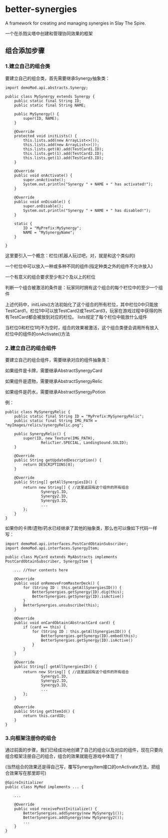 # better-synergies
A framework for creating and managing synergies in Slay The Spire.

一个在杀戮尖塔中创建和管理协同效果的框架

## 组合添加步骤
### 1.建立自己的组合类
要建立自己的组合类，首先需要继承Synergy抽象类：

    import demoMod.api.abstracts.Synergy;

    public class MySynergy extends Synergy {
    	public static final String ID;
    	public static final String NAME;
    
    	public MySynergy() {
    		super(ID, NAME);
    	}
    
	    @Override
	    protected void initLists() {
		    this.lists.add(new ArrayList<>());
		    this.lists.add(new ArrayList<>());
		    this.lists.get(0).add(TestCard1.ID);
		    this.lists.get(1).add(TestCard2.ID);
		    this.lists.get(1).add(TestCard3.ID);
	    }
    
	    @Override
	    public void onActivate() {
		    super.onActivate();
		    System.out.println("Synergy " + NAME + " has activated!");
	    }
	    
	    @Override
	    public void onDisable() {
		    super.onDisable();
		    System.out.println("Synergy " + NAME + " has disabled!");
	    }
	    
	    static {
		    ID = "MyPrefix:MySynergy";
		    NAME = "MySynergyName";
	    }
    
    }
这里要引入一个概念：栏位(机器人玩过吧，对，就是和这个类似的)

一个栏位中可以放入一种或多种不同的组件(指定种类之外的组件不允许放入)

一个有意义的组合要求至少有2个及以上的栏位

判断一个组合被激活的条件是：玩家同时拥有这个组合的每个栏位中的至少一个组件

上述代码中，initLists()方法初始化了这个组合的所有栏位，其中栏位0中只能放TestCard1，栏位1中可以放TestCard2或TestCard3，玩家在游戏过程中获得的所有TestCard都会被放到对应的栏位。
lists规定了每个栏位中能放什么组件

当栏位0和栏位1均不为空时，组合的效果被激活，这个组合类便会调用所有放入栏位中的组件的onActivate()方法

### 2.建立自己的组合组件
要建立自己的组合组件，需要继承对应的组件抽象类：

如果组件是卡牌，需要继承AbstractSynergyCard

如果组件是遗物，需要继承AbstractSynergyRelic

如果组件是药水，需要继承AbstractSynergyPotion

例：

	public class MySynergyRelic {
		public static final String ID = "MyPrefix:MySynergyRelic";
	    public static final String IMG_PATH = "myImages/relics/synergyRelic.png";
	
	    public SynergyRelic() {
	        super(ID, new Texture(IMG_PATH),
	                RelicTier.SPECIAL, LandingSound.SOLID);
	    }
	
	    @Override
	    public String getUpdatedDescription() {
	        return DESCRIPTIONS[0];
	    }
	
	    @Override
	    public String[] getAllSynergiesID() {
	        return new String[] { //这里返回有这个组件的所有组合
	                Synergy1.ID,
	                Synergy2.ID,
	                Synergy3.ID,
	                ...
	        };
	    }
	}


如果你的卡牌/遗物/药水已经继承了其他的抽象类，那么也可以像如下代码一样写：


	import demoMod.api.interfaces.PostCardObtainSubscriber;
	import demoMod.api.interfaces.SynergyItem;
	
	public class MyCard extends MyAbstracts implements PostCardObtainSubscriber, SynergyItem {
	    
	    ... //Your contents here
	    
	    @Override
	    public void onRemoveFromMasterDeck() {
	        for (String ID : this.getAllSynergiesID()) {
	            BetterSynergies.getSynergy(ID).dig(this);
	            BetterSynergies.getSynergy(ID).isActive()
	        }
	        BetterSynergies.unsubscribe(this);
	    }
	
	    @Override
	    public void onCardObtain(AbstractCard card) {
	        if (card == this) {
	            for (String ID : this.getAllSynergiesID()) {
	                BetterSynergies.getSynergy(ID).embed(this);
	                BetterSynergies.getSynergy(ID).isActive()
	            }
	        }
	    }
	    
	    @Override
	    public String[] getAllSynergiesID() {
	        return new String[] { //这里返回有这个组件的所有组合
	                Synergy1.ID,
	                Synergy2.ID,
	                Synergy3.ID,
	                ...
	        };
	    }
	    
	    @Override
	    public String getItemId() {
	        return this.cardID;
	    }
	}

### 3.向框架注册你的组合
通过前面的步骤，我们已经成功地创建了自己的组合以及对应的组件，现在只要向组合框架注册自己的组合，组合的效果就能在游戏中体现了！

(当然组合的效果还是得自己写，覆写SynergyItem接口的onActivate方法，把组合效果写在那里即可)

	@SpireInitializer
	public class MyMod implements ... {
	
	    ...
	
	    @Override
	    public void receivePostInitialize() {
	        BetterSynergies.addSynergy(new MySynergy1());
	        BetterSynergies.addSynergy(new MySynergy2());
	        ...
	    }
	}
